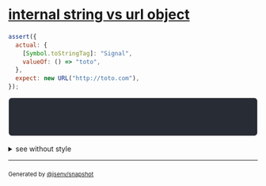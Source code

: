 # [internal string vs url object](../../url.test.js#L197)

```js
assert({
  actual: {
    [Symbol.toStringTag]: "Signal",
    valueOf: () => "toto",
  },
  expect: new URL("http://toto.com"),
});
```

![img](throw.svg)

<details>
  <summary>see without style</summary>

```console
AssertionError: actual and expect are different

actual: Signal("toto")
expect: URL("http://toto.com/")
```

</details>


---

<sub>
  Generated by <a href="https://github.com/jsenv/core/tree/main/packages/independent/snapshot">@jsenv/snapshot</a>
</sub>
